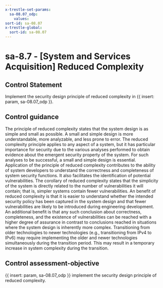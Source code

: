 ```yaml
---
x-trestle-set-params:
  sa-08.07_odp:
    values:
sort-id: sa-08.07
x-trestle-global:
  sort-id: sa-08.07
---
```


# sa-8.7 - \[System and Services Acquisition\] Reduced Complexity

## Control Statement

Implement the security design principle of reduced complexity in {{ insert: param, sa-08.07_odp }}.

## Control guidance

The principle of reduced complexity states that the system design is as simple and small as possible. A small and simple design is more understandable, more analyzable, and less prone to error. The reduced complexity principle applies to any aspect of a system, but it has particular importance for security due to the various analyses performed to obtain evidence about the emergent security property of the system. For such analyses to be successful, a small and simple design is essential. Application of the principle of reduced complexity contributes to the ability of system developers to understand the correctness and completeness of system security functions. It also facilitates the identification of potential vulnerabilities. The corollary of reduced complexity states that the simplicity of the system is directly related to the number of vulnerabilities it will contain; that is, simpler systems contain fewer vulnerabilities. An benefit of reduced complexity is that it is easier to understand whether the intended security policy has been captured in the system design and that fewer vulnerabilities are likely to be introduced during engineering development. An additional benefit is that any such conclusion about correctness, completeness, and the existence of vulnerabilities can be reached with a higher degree of assurance in contrast to conclusions reached in situations where the system design is inherently more complex. Transitioning from older technologies to newer technologies (e.g., transitioning from IPv4 to IPv6) may require implementing the older and newer technologies simultaneously during the transition period. This may result in a temporary increase in system complexity during the transition.

## Control assessment-objective

{{ insert: param, sa-08.07_odp }} implement the security design principle of reduced complexity.
